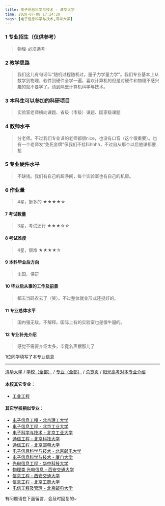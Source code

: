 ```yaml
---
title: 电子信息科学与技术 - 清华大学
time: 2020-07-08 17:24:20
tags: [电子信息科学与技术,清华大学]
---
```

### 1 专业招生（仅供参考）  
> 物理-必须选考


### 2 教学思路
> 我们这儿有句话叫“随机过程随机过，量子力学量力学”。我们专业基本上从数学到物理，软件到硬件全学一遍。喜欢计算机的但是对硬件和物理不感兴趣的就不要学了。请到隔壁计算机科学与技术。


### 3 本科生可以参加的科研项目
>  实验室老师横向课题、省级（市级）课题、国家级课题


### 4 教师水平
> 分老师。不过我们专业课的老师都很nice，也没有口音（这个很重要）。也有一个老师发“免死金牌”保我们不挂科hhhh，不过自从那个以后他课都要抢


### 5 专业硬件水平
> 不缺钱。我们有自己的超净间，每个实验室也有自己的机房。


### 6 作业量
>4星，挺多的
★★★★☆

#### 7 考试数量
>3星，考试还行
★★★☆☆


#### 8 考试难度
> 4星，很难
★★★★☆


#### 9 本科毕业后方向
> 出国、保研


#### 10 毕业后从事的工作及前景
> 都去当码农去了（笑）。不过整体就业形式还挺好的。


#### 11 专业总体水平
> 国内强无敌。不解释。国际上有的实验室也是很牛逼的。

#### 12 专业补充介绍
> 感觉不需要介绍太多，毕竟名声摆那儿了

1位同学填写了本专业信息
***
[清华大学](https://univgo.github.io/2020/07/08/清华大学) / [学校（全部）](https://univgo.github.io/2020/07/08/3efa6bcca419) / [专业（全部）](https://univgo.github.io/2020/07/08/2d4c6d3552c2) / [总览页](https://univgo.github.io/2020/07/08/445daeb4fa00) / [阳光高考对本专业介绍](http://gaokao.chsi.com.cn/sch/zyk/view.do?schId=73394526&specId=437279026
)
#### 本校其它专业：
- [工业工程](https://univgo.github.io/2020/07/08/638a344e4e0c)

#### 其它学校相似专业：
- [电子信息工程 - 北京理工大学](https://univgo.github.io/2020/07/08/bf13725952ce)
- [电子信息工程 - 北京工业大学](https://univgo.github.io/2020/07/08/935f8b4dc83f)
- [电子科学与技术 - 北京工业大学](https://univgo.github.io/2020/07/08/349a571c8cbb)
- [通信工程 - 北京科技大学](https://univgo.github.io/2020/07/08/7f898b0aceb9)
- [通信工程 - 北京邮电大学](https://univgo.github.io/2020/07/08/91bd2ad04308)
- [电子信息科学与技术 - 北京邮电大学](https://univgo.github.io/2020/07/08/60133dfd6cff)
- [电子信息科学与技术 - 厦门大学](https://univgo.github.io/2020/07/08/5768803ef6c9)
- [光电信息工程 - 华中科技大学](https://univgo.github.io/2020/07/08/11d2b0562ca8)
- [物理类 光电信息 - 西安交通大学](https://univgo.github.io/2020/07/08/67e73f46914b)
- [信息工程 - 西安交通大学](https://univgo.github.io/2020/07/08/1baace60c4b6)
- [信息工程 - 北京工商大学](https://univgo.github.io/2020/07/08/ab8228ed7e2d)
- [电信工程及管理 - 北京邮电大学](https://univgo.github.io/2020/07/08/8840fed0c9dc)

有问题请在下面留言，会及时回复的~
